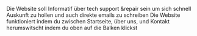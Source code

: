 Die Website soll Informatif über tech support &repair sein um sich schnell Auskunft zu hollen und auch direkte emails zu schreiben 
Die Website funktioniert indem du zwischen Startseite, über uns, und Kontakt herumswitscht indem du oben auf die Balken klickst 
